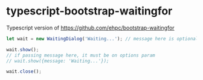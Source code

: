 # typescript-bootstrap-waitingfor
Typescript version of https://github.com/ehpc/bootstrap-waitingfor

```js
let wait = new WaitingDialog('Waiting...'); // message here is optional

wait.show(); 
// if passing message here, it must be on options param
// wait.show({message: 'Waiting...'});

wait.close();
```
